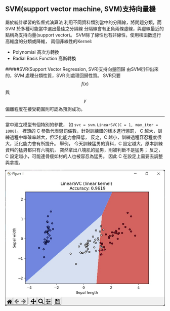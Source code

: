 ## SVM(support vector machine, SVM)支持向量機
屬於統計學習的監督式演算法
利用不同資料類別當中的分隔線，將問題分類，而 SVM 於多種可能當中選出最佳之分隔線
分隔線會有正負兩條虛線，與虛線最近的點稱為支持向量(support vector)。
SVM除了線性也有非線性，使用核函數進行高維度的分類或降維，
兩個非線性的Kernel:
- Polynomial 高次方轉換
- Radial Basis Function 高斯轉換

#####SVR(Support Vector Regression, SVR)支持向量回歸
由SVM衍伸出來的，SVM 處理分類性質，SVR 則處理回歸性質。
SVR只要 $$f(x)$$與$$y$$偏離程度在接受範圍則可認為預測成功。

---
當中建立模型有個特別的參數，
如 `svc = svm.LinearSVC(C = 1, max_iter = 1000)`。
裡頭的 C 參數代表懲罰係數，針對訓練錯的樣本進行懲罰，
C 越大，訓練過程中準確率越大，但泛化能力會降低，
反之，C 越小，訓練過程容忍程度很大，泛化能力會有所提升。
舉例， 今天訓練猛男的資料，C 設定越大，原本訓練資料的猛男都只有六塊肌，
突然拿出八塊肌的猛男，則被判斷不是猛男；
反之，C 設定越小，可能連骨瘦如材的人也被容忍為猛男。
因此 C 在設定上需要去調整與拿捏。


![image](LinearSVC_result.jpg)
